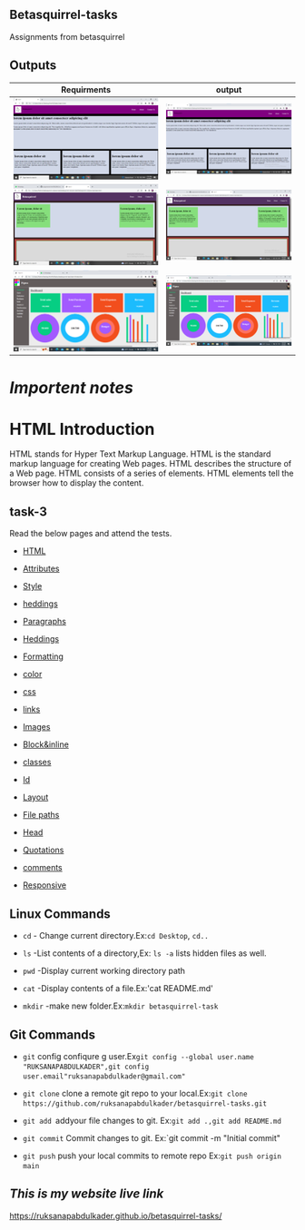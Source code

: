 ## Betasquirrel-tasks

Assignments from betasquirrel

## Outputs

|Requirments                                 |  output                                |
|--------------------------------------------|----------------------------------------|
|![task-1](requirments/task-1-requirment.png)|![task-1](output/task-1-output.png)     |
|![task-2](requirments/tas-2-requirment.png) |![task-2](output/task-2-output.png)     |
|![task-4](requirments/task-4-requirment.png)|![task-4](output/task-4-output.png)
# _Importent notes_

# HTML Introduction

HTML stands for Hyper Text Markup Language.
HTML is the standard markup language for creating Web pages.
HTML describes the structure of a Web page.
HTML consists of a series of elements.
HTML elements tell the browser how to display the content.

## task-3

Read the below pages and attend the tests.

- [HTML](https://www.w3schoools.com/html/default.asp)

- [Attributes](https://www.w3schools.com/html/html_attributes.asp)

- [Style](https://www.w3schools.com/html/html_styles.asp)

- [heddings](https://www.w3schools.com/html/html_headings.asp)

- [Paragraphs](https://www.w3schools.com/html/html_paragraphs.asp)

- [Heddings](https://www.w3schoool.com/html-heddings.asp)

- [Formatting](https://www.w3schools.com/html/html_formatting.asp)

- [color](https://www.w3schools.com/html/html_colors.asp)

- [css](https://www.w3schools.com/html/html_css.asp)

- [links](https://www.w3schoool.com/html-links.asp)

- [Images](https://www.w3schoool.com/html-images.asp)

- [Block&inline](https://www.w3schools.com/html/html_blocks.asp)

- [classes](https://www.w3schools.com/html/html_classes.asp)

- [Id](https://www.w3schools.com/html/html_id.asp)

- [Layout](https://www.w3schools.com/html/html_layout.asp)

- [File paths](https://www.w3schools.com/html/html_filepaths.asp)

- [Head](https://www.w3schools.com/html/html_head.asp)

- [Quotations](https://www.w3schools.com/html/html_quotation_elements.asp)

- [comments](https://www.w3schools.com/html/html_comments.asp)

- [Responsive](https://www.w3schools.com/html/html_responsive.asp)

## Linux Commands

- `cd` - Change current directory.Ex:`cd Desktop`, `cd..`

- `ls` -List contents of a directory,Ex: `ls -a` lists hidden files as well.

- `pwd` -Display current working directory path

- `cat` -Display contents of a file.Ex:'cat README.md'

- `mkdir` -make new folder.Ex:`mkdir betasquirrel-task`

## Git Commands

- `git` config confiqure g user.Ex`git config --global user.name "RUKSANAPABDULKADER",git config user.email"ruksanapabdulkader@gmail.com"`

- `git clone` clone a remote git repo to your local.Ex:`git clone https://github.com/ruksanapabdulkader/betasquirrel-tasks.git`

- `git add `addyour file changes to git. Ex:`git add .,git add README.md`

- `git commit` Commit changes to git. Ex:`git commit -m "Initial commit"

- `git push` push your local commits to remote repo Ex:`git push origin main`

## _This is my website live link_

 https://ruksanapabdulkader.github.io/betasquirrel-tasks/
